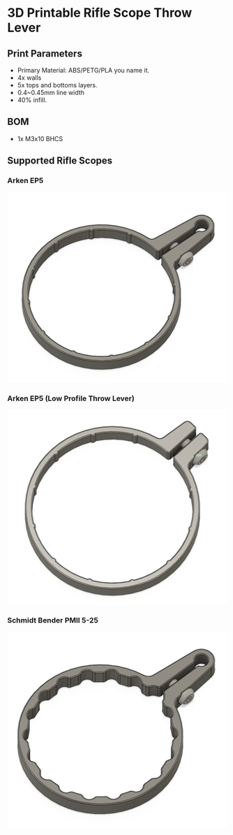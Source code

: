 # 3D Printable Rifle Scope Throw Lever

## Print Parameters

* Primary Material: ABS/PETG/PLA you name it.
* 4x walls
* 5x tops and bottoms layers.
* 0.4~0.45mm line width
* 40% infill.

## BOM

* 1x M3x10 BHCS

## Supported Rifle Scopes

### Arken EP5

![arken_ep5](Resources/arken_ep5.png)

### Arken EP5 (Low Profile Throw Lever)

![arken_ep5_low_profile](Resources/arken_ep5_low_profile.png)

### Schmidt Bender PMII 5-25

![schmidt_bender_pm2_525](Resources/schmidt_bender_pm2_525.png)
